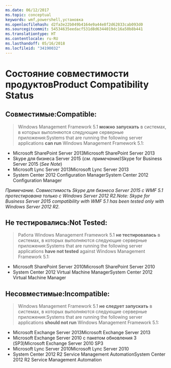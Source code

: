 ```yaml
---
ms.date: 06/12/2017
ms.topic: conceptual
keywords: wmf,powershell,установка
ms.openlocfilehash: d2fa3e22b049b4164e9a44e8f2d62833cab093d0
ms.sourcegitcommit: 54534635eedacf531d8d6344019dc16a50b8b441
ms.translationtype: HT
ms.contentlocale: ru-RU
ms.lasthandoff: 05/16/2018
ms.locfileid: "34190032"
---
```

# <a name="product-compatibility-status"></a><span data-ttu-id="87f0d-102">Состояние совместимости продуктов</span><span class="sxs-lookup"><span data-stu-id="87f0d-102">Product Compatibility Status</span></span>

## <a name="compatible"></a><span data-ttu-id="87f0d-103">Совместимые:</span><span class="sxs-lookup"><span data-stu-id="87f0d-103">Compatible:</span></span>
> <span data-ttu-id="87f0d-104">Windows Management Framework 5.1 **можно запускать** в системах, в которых выполняются следующие серверные приложения:</span><span class="sxs-lookup"><span data-stu-id="87f0d-104">Systems that are running the following server applications **can run** Windows Management Framework 5.1:</span></span>

- <span data-ttu-id="87f0d-105">Microsoft SharePoint Server 2013</span><span class="sxs-lookup"><span data-stu-id="87f0d-105">Microsoft SharePoint Server 2013</span></span>
- <span data-ttu-id="87f0d-106">Skype для бизнеса Server 2015 (_см. примечание_)</span><span class="sxs-lookup"><span data-stu-id="87f0d-106">Skype for Business Server 2015 (_See Note_)</span></span>
- <span data-ttu-id="87f0d-107">Microsoft Lync Server 2013</span><span class="sxs-lookup"><span data-stu-id="87f0d-107">Microsoft Lync Server 2013</span></span>
- <span data-ttu-id="87f0d-108">System Center 2012 Configuration Manager</span><span class="sxs-lookup"><span data-stu-id="87f0d-108">System Center 2012 Configuration Manager</span></span>

<span data-ttu-id="87f0d-109">_Примечание. Совместимость Skype для бизнеса Server 2015 с WMF 5.1 протестирована только с Windows Server 2012 R2._</span><span class="sxs-lookup"><span data-stu-id="87f0d-109">_Note: Skype for Business Server 2015 compatibility with WMF 5.1 has been tested only with Windows Server 2012 R2._</span></span>

## <a name="not-tested"></a><span data-ttu-id="87f0d-110">Не тестировались:</span><span class="sxs-lookup"><span data-stu-id="87f0d-110">Not Tested:</span></span>
> <span data-ttu-id="87f0d-111">Работа Windows Management Framework 5.1 **не тестировалась** в системах, в которых выполняются следующие серверные приложения:</span><span class="sxs-lookup"><span data-stu-id="87f0d-111">Systems that are running the following server applications **have not tested** against Windows Management Framework 5.1:</span></span>

- <span data-ttu-id="87f0d-112">Microsoft SharePoint Server 2010</span><span class="sxs-lookup"><span data-stu-id="87f0d-112">Microsoft SharePoint Server 2010</span></span>
- <span data-ttu-id="87f0d-113">System Center 2012 Virtual Machine Manager</span><span class="sxs-lookup"><span data-stu-id="87f0d-113">System Center 2012 Virtual Machine Manager</span></span>

## <a name="incompatible"></a><span data-ttu-id="87f0d-114">Несовместимые:</span><span class="sxs-lookup"><span data-stu-id="87f0d-114">Incompatible:</span></span>
> <span data-ttu-id="87f0d-115">Windows Management Framework 5.1 **не следует запускать** в системах, в которых выполняются следующие серверные приложения:</span><span class="sxs-lookup"><span data-stu-id="87f0d-115">Systems that are running the following server applications **should not run** Windows Management Framework 5.1:</span></span>

- <span data-ttu-id="87f0d-116">Microsoft Exchange Server 2013</span><span class="sxs-lookup"><span data-stu-id="87f0d-116">Microsoft Exchange Server 2013</span></span>
- <span data-ttu-id="87f0d-117">Microsoft Exchange Server 2010 с пакетом обновления 3 (SP3)</span><span class="sxs-lookup"><span data-stu-id="87f0d-117">Microsoft Exchange Server 2010 SP3</span></span>
- <span data-ttu-id="87f0d-118">Microsoft Lync Server 2010</span><span class="sxs-lookup"><span data-stu-id="87f0d-118">Microsoft Lync Server 2010</span></span>
- <span data-ttu-id="87f0d-119">System Center 2012 R2 Service Management Automation</span><span class="sxs-lookup"><span data-stu-id="87f0d-119">System Center 2012 R2 Service Management Automation</span></span>
